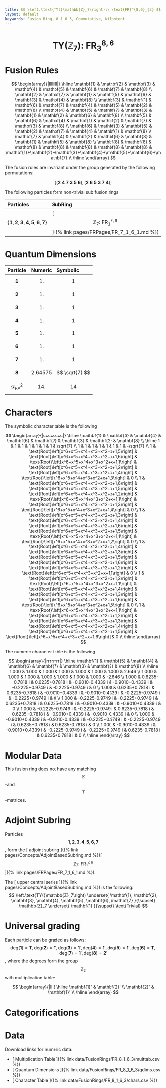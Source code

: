 ```yaml
---
title: $$ \left.\text{TY(}\mathbb{Z}_7\right):\ \text{FR}^{8,6}_{3} $$
layout: default
keywords: Fusion Ring, 8_1_6_3, Commutative, Nilpotent
---
```

# $$ \left.\text{TY(}\mathbb{Z}_7\right):\ \text{FR}^{8,6}_{3} $$


# Fusion Rules

$$
\begin{array}{|llllllll|}
\hline
 \mathbf{1} & \mathbf{2} & \mathbf{3} & \mathbf{4} & \mathbf{5} & \mathbf{6} & \mathbf{7} & \mathbf{8} \\
 \mathbf{2} & \mathbf{7} & \mathbf{1} & \mathbf{5} & \mathbf{6} & \mathbf{3} & \mathbf{4} & \mathbf{8} \\
 \mathbf{3} & \mathbf{1} & \mathbf{6} & \mathbf{7} & \mathbf{4} & \mathbf{5} & \mathbf{2} & \mathbf{8} \\
 \mathbf{4} & \mathbf{5} & \mathbf{7} & \mathbf{3} & \mathbf{1} & \mathbf{2} & \mathbf{6} & \mathbf{8} \\
 \mathbf{5} & \mathbf{6} & \mathbf{4} & \mathbf{1} & \mathbf{2} & \mathbf{7} & \mathbf{3} & \mathbf{8} \\
 \mathbf{6} & \mathbf{3} & \mathbf{5} & \mathbf{2} & \mathbf{7} & \mathbf{4} & \mathbf{1} & \mathbf{8} \\
 \mathbf{7} & \mathbf{4} & \mathbf{2} & \mathbf{6} & \mathbf{3} & \mathbf{1} & \mathbf{5} & \mathbf{8} \\
 \mathbf{8} & \mathbf{8} & \mathbf{8} & \mathbf{8} & \mathbf{8} & \mathbf{8} & \mathbf{8} & \mathbf{1}+\mathbf{2}+\mathbf{3}+\mathbf{4}+\mathbf{5}+\mathbf{6}+\mathbf{7} \\
\hline
\end{array}
$$


The fusion rules are invariant under the group generated by the following permutations:

$$ \{(\mathbf{2} \  \mathbf{4} \  \mathbf{7} \  \mathbf{3} \  \mathbf{5} \  \mathbf{6}), (\mathbf{2} \  \mathbf{6} \  \mathbf{5} \  \mathbf{3} \  \mathbf{7} \  \mathbf{4})\} $$


The following particles form non-trivial sub fusion rings

| Particles | SubRing |
| :------ | :------ |
| $$ \{\mathbf{1},\mathbf{2},\mathbf{3},\mathbf{4},\mathbf{5},\mathbf{6},\mathbf{7}\} $$ | [ $$ \mathbb{Z}_7:\ \text{FR}^{7,6}_{1} $$ ]({% link pages/FRPages/FR_7_1_6_1.md %}) |

# Quantum Dimensions

| Particle | Numeric | Symbolic |
| :------ | :------ | :------ |
| $$ \mathbf{1} $$ | $$ 1. $$ | $$ 1 $$ |
| $$ \mathbf{2} $$ | $$ 1. $$ | $$ 1 $$ |
| $$ \mathbf{3} $$ | $$ 1. $$ | $$ 1 $$ |
| $$ \mathbf{4} $$ | $$ 1. $$ | $$ 1 $$ |
| $$ \mathbf{5} $$ | $$ 1. $$ | $$ 1 $$ |
| $$ \mathbf{6} $$ | $$ 1. $$ | $$ 1 $$ |
| $$ \mathbf{7} $$ | $$ 1. $$ | $$ 1 $$ |
| $$ \mathbf{8} $$ | $$ 2.64575 $$ | $$ \sqrt{7} $$ |
| $$ \mathcal{D}_{FP}^2 $$ | $$ 14. $$ | $$ 14 $$ |

# Characters

The symbolic character table is the following

$$
\begin{array}{|cccccccc|}
\hline
 \mathbf{1} & \mathbf{5} & \mathbf{4} & \mathbf{6} & \mathbf{7} & \mathbf{3} & \mathbf{2} & \mathbf{8} \\
\hline
 1 & 1 & 1 & 1 & 1 & 1 & 1 & \sqrt{7} \\
 1 & 1 & 1 & 1 & 1 & 1 & 1 & -\sqrt{7} \\
 1 & \text{Root}\left[x^6+x^5+x^4+x^3+x^2+x+1,5\right] & \text{Root}\left[x^6+x^5+x^4+x^3+x^2+x+1,6\right] & \text{Root}\left[x^6+x^5+x^4+x^3+x^2+x+1,1\right] & \text{Root}\left[x^6+x^5+x^4+x^3+x^2+x+1,2\right] & \text{Root}\left[x^6+x^5+x^4+x^3+x^2+x+1,4\right] & \text{Root}\left[x^6+x^5+x^4+x^3+x^2+x+1,3\right] & 0 \\
 1 & \text{Root}\left[x^6+x^5+x^4+x^3+x^2+x+1,6\right] & \text{Root}\left[x^6+x^5+x^4+x^3+x^2+x+1,5\right] & \text{Root}\left[x^6+x^5+x^4+x^3+x^2+x+1,2\right] & \text{Root}\left[x^6+x^5+x^4+x^3+x^2+x+1,1\right] & \text{Root}\left[x^6+x^5+x^4+x^3+x^2+x+1,3\right] & \text{Root}\left[x^6+x^5+x^4+x^3+x^2+x+1,4\right] & 0 \\
 1 & \text{Root}\left[x^6+x^5+x^4+x^3+x^2+x+1,3\right] & \text{Root}\left[x^6+x^5+x^4+x^3+x^2+x+1,4\right] & \text{Root}\left[x^6+x^5+x^4+x^3+x^2+x+1,6\right] & \text{Root}\left[x^6+x^5+x^4+x^3+x^2+x+1,5\right] & \text{Root}\left[x^6+x^5+x^4+x^3+x^2+x+1,1\right] & \text{Root}\left[x^6+x^5+x^4+x^3+x^2+x+1,2\right] & 0 \\
 1 & \text{Root}\left[x^6+x^5+x^4+x^3+x^2+x+1,4\right] & \text{Root}\left[x^6+x^5+x^4+x^3+x^2+x+1,3\right] & \text{Root}\left[x^6+x^5+x^4+x^3+x^2+x+1,5\right] & \text{Root}\left[x^6+x^5+x^4+x^3+x^2+x+1,6\right] & \text{Root}\left[x^6+x^5+x^4+x^3+x^2+x+1,2\right] & \text{Root}\left[x^6+x^5+x^4+x^3+x^2+x+1,1\right] & 0 \\
 1 & \text{Root}\left[x^6+x^5+x^4+x^3+x^2+x+1,2\right] & \text{Root}\left[x^6+x^5+x^4+x^3+x^2+x+1,1\right] & \text{Root}\left[x^6+x^5+x^4+x^3+x^2+x+1,4\right] & \text{Root}\left[x^6+x^5+x^4+x^3+x^2+x+1,3\right] & \text{Root}\left[x^6+x^5+x^4+x^3+x^2+x+1,6\right] & \text{Root}\left[x^6+x^5+x^4+x^3+x^2+x+1,5\right] & 0 \\
 1 & \text{Root}\left[x^6+x^5+x^4+x^3+x^2+x+1,1\right] & \text{Root}\left[x^6+x^5+x^4+x^3+x^2+x+1,2\right] & \text{Root}\left[x^6+x^5+x^4+x^3+x^2+x+1,3\right] & \text{Root}\left[x^6+x^5+x^4+x^3+x^2+x+1,4\right] & \text{Root}\left[x^6+x^5+x^4+x^3+x^2+x+1,5\right] & \text{Root}\left[x^6+x^5+x^4+x^3+x^2+x+1,6\right] & 0 \\
\hline
\end{array}
$$

The numeric character table is the following

$$
\begin{array}{|rrrrrrrr|}
\hline
 \mathbf{1} & \mathbf{5} & \mathbf{4} & \mathbf{6} & \mathbf{7} & \mathbf{3} & \mathbf{2} & \mathbf{8} \\
\hline
 1.000 & 1.000 & 1.000 & 1.000 & 1.000 & 1.000 & 1.000 & 2.646 \\
 1.000 & 1.000 & 1.000 & 1.000 & 1.000 & 1.000 & 1.000 & -2.646 \\
 1.000 & 0.6235-0.7818 i & 0.6235+0.7818 i & -0.9010-0.4339 i & -0.9010+0.4339 i & -0.2225+0.9749 i & -0.2225-0.9749 i & 0 \\
 1.000 & 0.6235+0.7818 i & 0.6235-0.7818 i & -0.9010+0.4339 i & -0.9010-0.4339 i & -0.2225-0.9749 i & -0.2225+0.9749 i & 0 \\
 1.000 & -0.2225-0.9749 i & -0.2225+0.9749 i & 0.6235+0.7818 i & 0.6235-0.7818 i & -0.9010-0.4339 i & -0.9010+0.4339 i & 0 \\
 1.000 & -0.2225+0.9749 i & -0.2225-0.9749 i & 0.6235-0.7818 i & 0.6235+0.7818 i & -0.9010+0.4339 i & -0.9010-0.4339 i & 0 \\
 1.000 & -0.9010+0.4339 i & -0.9010-0.4339 i & -0.2225+0.9749 i & -0.2225-0.9749 i & 0.6235+0.7818 i & 0.6235-0.7818 i & 0 \\
 1.000 & -0.9010-0.4339 i & -0.9010+0.4339 i & -0.2225-0.9749 i & -0.2225+0.9749 i & 0.6235-0.7818 i & 0.6235+0.7818 i & 0 \\
\hline
\end{array}
$$

# Modular Data

This fusion ring does not have any matching $$ S $$-and $$ T $$-matrices.

# Adjoint Subring

Particles $$ \mathbf{1}, \mathbf{2}, \mathbf{3}, \mathbf{4}, \mathbf{5}, \mathbf{6}, \mathbf{7} $$, form the [ adjoint subring ]({% link pages/Concepts/AdjointBasedSubring.md %})[ $$ \mathbb{Z}_7:\ \text{FR}^{7,6}_{1} $$ ]({% link pages/FRPages/FR_7_1_6_1.md %}).

The [ upper central series ]({% link pages/Concepts/AdjointBasedSubring.md %}) is the following:
$$
\left.\text{TY(}\mathbb{Z}_7\right) \underset{ \mathbf{1}, \mathbf{2}, \mathbf{3}, \mathbf{4}, \mathbf{5}, \mathbf{6}, \mathbf{7} }{\supset}  \mathbb{Z}_7 \underset{ \mathbf{1} }{\supset}  \text{Trivial}
$$

# Universal grading

Each particle can be graded as follows: $$ \text{deg}(\mathbf{1}) = \mathbf{1}', \text{deg}(\mathbf{2}) = \mathbf{1}', \text{deg}(\mathbf{3}) = \mathbf{1}', \text{deg}(\mathbf{4}) = \mathbf{1}', \text{deg}(\mathbf{5}) = \mathbf{1}', \text{deg}(\mathbf{6}) = \mathbf{1}', \text{deg}(\mathbf{7}) = \mathbf{1}', \text{deg}(\mathbf{8}) = \mathbf{2}' $$, where the degrees form the group $$ \mathbb{Z}_2 $$ with multiplication table:

$$
\begin{array}{|ll|}
\hline
 \mathbf{1}' & \mathbf{2}' \\
 \mathbf{2}' & \mathbf{1}' \\
\hline
\end{array}
$$

# Categorifications



# Data

Download links for numeric data:

* [ Multiplication Table ]({% link data/FusionRings/FR_8_1_6_3/multtab.csv %})
* [ Quantum Dimensions ]({% link data/FusionRings/FR_8_1_6_3/qdims.csv %})
* [ Character Table ]({% link data/FusionRings/FR_8_1_6_3/chars.csv %})